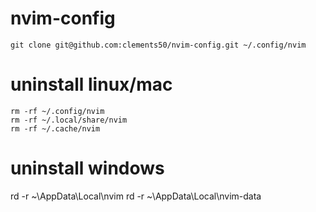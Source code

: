 # nvim-config
    git clone git@github.com:clements50/nvim-config.git ~/.config/nvim

# uninstall linux/mac
    rm -rf ~/.config/nvim
    rm -rf ~/.local/share/nvim
    rm -rf ~/.cache/nvim

# uninstall windows
   rd -r ~\AppData\Local\nvim
   rd -r ~\AppData\Local\nvim-data

